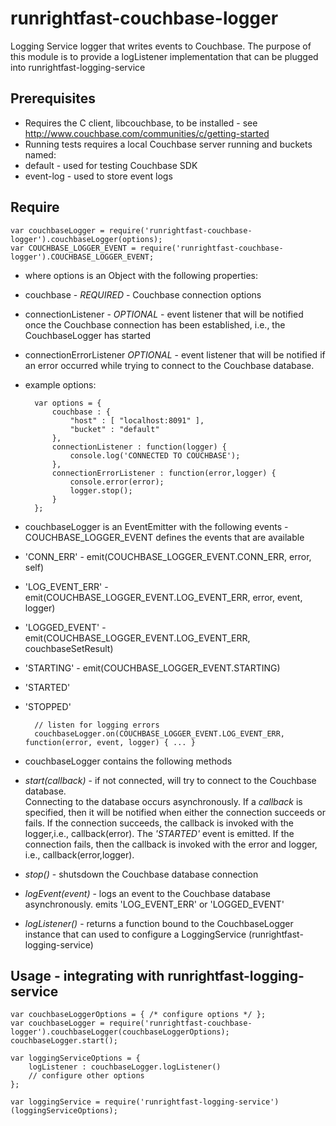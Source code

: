 # runrightfast-couchbase-logger

Logging Service logger that writes events to Couchbase. 
The purpose of this module is to provide a logListener implementation that can be plugged into runrightfast-logging-service  

## Prerequisites
- Requires the C client, libcouchbase, to be installed - see http://www.couchbase.com/communities/c/getting-started
- Running tests requires a local Couchbase server running and buckets named: 
 - default - used for testing Couchbase SDK
 - event-log - used to store event logs
 
## Require
	
	var couchbaseLogger = require('runrightfast-couchbase-logger').couchbaseLogger(options);
	var COUCHBASE_LOGGER_EVENT = require('runrightfast-couchbase-logger').COUCHBASE_LOGGER_EVENT;
	
- where options is an Object with the following properties:
 - couchbase - _REQUIRED_ - Couchbase connection options
 - connectionListener - _OPTIONAL_ - event listener that will be notified once the Couchbase connection has been established, i.e., the CouchbaseLogger has started
 - connectionErrorListener _OPTIONAL_ - event listener that will be notified if an error occurred while trying to connect to the Couchbase database.
 
- example options:

		var options = {
			couchbase : {
				"host" : [ "localhost:8091" ],
				"bucket" : "default"
			},
			connectionListener : function(logger) {
				console.log('CONNECTED TO COUCHBASE');			
			},
			connectionErrorListener : function(error,logger) {
				console.error(error);
				logger.stop();
			}
		};
	
- couchbaseLogger is an EventEmitter with the following events - COUCHBASE_LOGGER_EVENT defines the events that are available  
 - 'CONN_ERR' - emit(COUCHBASE_LOGGER_EVENT.CONN_ERR, error, self)
 - 'LOG_EVENT_ERR' - emit(COUCHBASE_LOGGER_EVENT.LOG_EVENT_ERR, error, event, logger)
 - 'LOGGED_EVENT' - emit(COUCHBASE_LOGGER_EVENT.LOG_EVENT_ERR, couchbaseSetResult) 
 - 'STARTING' - emit(COUCHBASE_LOGGER_EVENT.STARTING)
 - 'STARTED'
 - 'STOPPED'
 
		 // listen for logging errors
		 couchbaseLogger.on(COUCHBASE_LOGGER_EVENT.LOG_EVENT_ERR, function(error, event, logger) { ... }
	
- couchbaseLogger contains the following methods
 - _start(callback)_ - if not connected, will try to connect to the Couchbase database.   
    Connecting to the database occurs asynchronously. If a _callback_ is specified, then it will be notified when either the connection succeeds or fails.
    If the connection succeeds, the callback is invoked with the logger,i.e., callback(error). The _'STARTED'_ event is emitted.
    If the connection fails, then the callback is invoked with the error and logger, i.e., callback(error,logger).
 - _stop()_ - shutsdown the Couchbase database connection
 - _logEvent(event)_ - logs an event to the Couchbase database asynchronously.
    emits 'LOG_EVENT_ERR' or 'LOGGED_EVENT'
 - _logListener()_ - returns a function bound to the CouchbaseLogger instance that can used to configure a LoggingService (runrightfast-logging-service) 
	
## Usage - integrating with runrightfast-logging-service

	var couchbaseLoggerOptions = { /* configure options */ };
	var couchbaseLogger = require('runrightfast-couchbase-logger').couchbaseLogger(couchbaseLoggerOptions);
	couchbaseLogger.start();

	var loggingServiceOptions = {
		logListener : couchbaseLogger.logListener()
		// configure other options
	};

	var loggingService = require('runrightfast-logging-service')(loggingServiceOptions);
	

	
	
	
	
	


 
